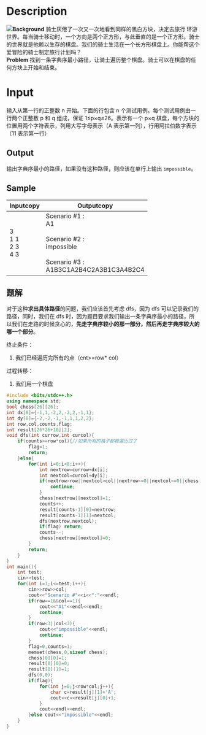 # Description

![](https://vj.csgrandeur.cn/7c7b3f87295d3c387b8e9bfb99992141?v=1626583183)**Background** 骑士厌倦了一次又一次地看到同样的黑白方块，决定去旅行 环游世界。每当骑士移动时，一个方向是两个正方形，与此垂直的是一个正方形。骑士的世界就是他赖以生存的棋盘。我们的骑士生活在一个长方形棋盘上。你能帮这个爱冒险的骑士制定旅行计划吗？  
**Problem** 找到一条字典序最小路径，让骑士遍历整个棋盘。骑士可以在棋盘的任何方块上开始和结束。

# Input

输入从第一行的正整数 n 开始。下面的行包含 n 个测试用例。每个测试用例由一行两个正整数 p 和 q 组成，保证 1≤p×q≤26。表示有一个 p×q 棋盘，每个方块的位置用两个字符表示，列用大写字母表示（A 表示第一列），行用阿拉伯数字表示（11 表示第一行）

## Output

输出字典序最小的路径，如果没有这种路径，则应该在单行上输出 `impossible`。

## Sample

|Inputcopy|Outputcopy|
|---|---|
|3<br>1 1<br>2 3<br>4 3|Scenario #1 :<br>A1<br><br>Scenario #2 :<br>impossible<br><br>Scenario #3 :<br>A1B3C1A2B4C2A3B1C3A4B2C4|

## 题解
对于这种**求出具体路径**的问题，我们应该首先考虑 dfs，因为 dfs 可以记录我们的路径，同时，我们在 dfs 时，因为题目要求我们输出一条字典序最小的路径，所以我们在走路的时候贪心的，**先走字典序较小的那一部分，然后再走字典序较大的哪一个部分**。

终止条件：
1. 我们已经遍历完所有的点（cnt>=row* col）

过程转移：
1. 我们用一个棋盘

```cpp
#include <bits/stdc++.h>
using namespace std;
bool chess[26][26];
int dx[8]={-1,1,-2,2,-2,2,-1,1};
int dy[8]={-2,-2,-1,-1,1,1,2,2};
int row,col,counts,flag;
int result[26*26+10][2];
void dfs(int currow,int curcol){
	if(counts>=row*col){//如果所有的格子都被遍历过了 
		flag=1;
		return;
	}else{
		for(int i=0;i<8;i++){
			int nextrow=currow+dx[i];
			int nextcol=curcol+dy[i];
			if(nextrow>row||nextcol>col||nextrow<=0||nextcol<=0||chess[nextrow][nextcol]){
				continue;
			}
			chess[nextrow][nextcol]=1;
			counts++;
			result[counts-1][0]=nextrow;
			result[counts-1][1]=nextcol;
			dfs(nextrow,nextcol);
			if(flag) return;
			counts--;
			chess[nextrow][nextcol]=0;
		}
		return;
	}
}
int main(){
	int test;
	cin>>test;
	for(int i=1;i<=test;i++){
		cin>>row>>col;
		cout<<"Scenario #"<<i<<":"<<endl;
		if(row==1&&col==1){
			cout<<"A1"<<endl<<endl;
			continue;
		}
		if(row<3||col<3){
			cout<<"impossible"<<endl;
			continue;
		}
		flag=0,counts=1;
		memset(chess,0,sizeof chess);
		chess[0][0]=1;
		result[0][0]=0;
		result[0][1]=1;
		dfs(0,0);
		if(flag){
			for(int j=0;j<row*col;j++){
				char c=result[j][1]+'A';
				cout<<c<<result[j][0]+1;
			}
			cout<<endl<<endl;
		}else cout<<"impossible"<<endl; 
	}
}
```
